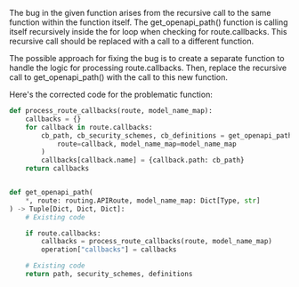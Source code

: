 The bug in the given function arises from the recursive call to the same function within the function itself. The get_openapi_path() function is calling itself recursively inside the for loop when checking for route.callbacks. This recursive call should be replaced with a call to a different function.

The possible approach for fixing the bug is to create a separate function to handle the logic for processing route.callbacks. Then, replace the recursive call to get_openapi_path() with the call to this new function.

Here's the corrected code for the problematic function:

```python
def process_route_callbacks(route, model_name_map):
    callbacks = {}
    for callback in route.callbacks:
        cb_path, cb_security_schemes, cb_definitions = get_openapi_path(
            route=callback, model_name_map=model_name_map
        )
        callbacks[callback.name] = {callback.path: cb_path}
    return callbacks


def get_openapi_path(
    *, route: routing.APIRoute, model_name_map: Dict[Type, str]
) -> Tuple[Dict, Dict, Dict]:
    # Existing code

    if route.callbacks:
        callbacks = process_route_callbacks(route, model_name_map)
        operation["callbacks"] = callbacks

    # Existing code
    return path, security_schemes, definitions
```